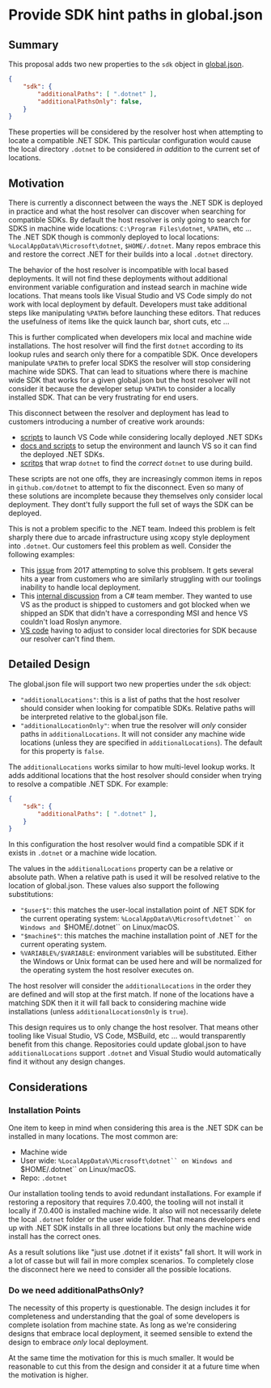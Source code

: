 
Provide SDK hint paths in global.json
===

## Summary
This proposal adds two new properties to the `sdk` object in [global.json](https://learn.microsoft.com/en-us/dotnet/core/tools/global-json#globaljson-schema).

```json
{
    "sdk": {
        "additionalPaths": [ ".dotnet" ],
        "additionalPathsOnly": false,
    }
}
```

These properties will be considered by the resolver host when attempting to locate a compatible .NET SDK. This particular configuration would cause the local directory `.dotnet` to be considered _in addition_ to the current set of locations.

## Motivation
There is currently a disconnect between the ways the .NET SDK is deployed in practice and what the host resolver can discover when searching for compatible SDKs. By default the host resolver is only going to search for SDKS in machine wide locations: `C:\Program Files\dotnet`, `%PATH%`, etc ...  The .NET SDK though is commonly deployed to local locations: `%LocalAppData%\Microsoft\dotnet`, `$HOME/.dotnet`. Many repos embrace this and restore the correct .NET for their builds into a local `.dotnet` directory.

The behavior of the host resolver is incompatible with local based deployments. It will not find these deployments without additional environment variable configuration and instead search in machine wide locations. That means tools like Visual Studio and VS Code simply do not work with local deployment by default. Developers must take additional steps like manipulating `%PATH%` before launching these editors. That reduces the usefulness of items like the quick launch bar, short cuts, etc ...

This is further complicated when developers mix local and machine wide installations. The host resolver will find the first `dotnet` according to its lookup rules and search only there for a compatible SDK. Once developers manipulate `%PATH%` to prefer local SDKS the resolver will stop considering machine wide SDKS. That can lead to situations where there is machine wide SDK that works for a given global.json but the host resolver will not consider it because the developer setup `%PATH%` to consider a locally installed SDK. That can be very frustrating for end users.

This disconnect between the resolver and deployment has lead to customers introducing a number of creative work arounds:

- [scripts](https://github.com/dotnet/razor/pull/9550) to launch VS Code while considering locally deployed .NET SDKs
- [docs and scripts](https://github.com/dotnet/sdk/blob/518c60dbe98b51193b3a9ad9fc44e055e6e10fa0/documentation/project-docs/developer-guide.md?plain=1#L38) to setup the environment and launch VS so it can find the deployed .NET SDKs.
- [scritps](https://github.com/dotnet/runtime/blob/main/dotnet.cmd) that wrap `dotnet` to find the  _correct_ `dotnet` to use during build.

These scripts are not one offs, they are increasingly common items in repos in `github.com/dotnet` to attempt to fix the disconnect. Even so many of these solutions are incomplete because they themselves only consider local deployment. They dont't fully support the full set of ways the SDK can be deployed.

This is not a problem specific to the .NET team. Indeed this problem is felt sharply there due to arcade infrastructure using xcopy style deployment into `.dotnet`. Our customers feel this problem as well. Consider the following examples:

- This [issue](https://github.com/dotnet/sdk/issues/8254) from 2017 attempting to solve this problsem. It gets several hits a year from customers who are similarly struggling with our toolings inability to handle local deployment.
- This [internal discussion](https://teams.microsoft.com/l/message/19:ed7a508bf00c4b088a7760359f0d0308@thread.skype/1698341652961?tenantId=72f988bf-86f1-41af-91ab-2d7cd011db47&groupId=4ba7372f-2799-4677-89f0-7a1aaea3706c&parentMessageId=1698341652961&teamName=.NET%20Developer%20Experience&channelName=InfraSwat&createdTime=1698341652961) from a C# team member. They wanted to use VS as the product is shipped to customers and got blocked when we shipped an SDK that didn't have a corresponding MSI and hence VS couldn't load Roslyn anymore.
- [VS code](https://github.com/dotnet/vscode-csharp/issues/6471) having to adjust to consider local directories for SDK because our resolver can't find them.

## Detailed Design
The global.json file will support two new properties under the `sdk` object:

- `"additionalLocations"`: this is a list of paths that the host resolver should consider when looking for compatible SDKs. Relative paths will be interpreted relative to the global.json file.
- `"additionalLocationOnly"`: when true the resolver will _only_ consider paths in `additionalLocations`. It will not consider any machine wide locations (unless they are specified in `additionalLocations`). The default for this property is `false`.

The `additionalLocations` works similar to how multi-level lookup works. It adds additional locations that the host resolver should consider when trying to resolve a compatible .NET SDK. For example:

```json
{
    "sdk": {
        "additionalPaths": [ ".dotnet" ],
    }
}
```

In this configuration the host resolver would find a compatible SDK if it exists in `.dotnet` or a machine wide location.

The values in the `additionalLocations` property can be a relative or absolute path. When a relative path is used it will be resolved relative to the location of global.json. These values also support the following substitutions:

- `"$user$"`: this matches the user-local installation point of .NET SDK for the current operating system: `%LocalAppData%\Microsoft\dotnet`` on Windows and `$HOME/.dotnet`` on Linux/macOS.
- `"$machine$"`: this matches the machine installation point of .NET for the current operating system.
- `%VARIABLE%/$VARIABLE`: environment variables will be substituted. Either the Windows or Unix format can be used here and will be normalized for the operating system the host resolver executes on.

The host resolver will consider the `additionalLocations` in the order they are defined and will stop at the first match. If none of the locations have a matching SDK then it it will fall back to considering machine wide installations (unless `additionalLocationsOnly` is `true`).

This design requires us to only change the host resolver. That means other tooling like Visual Studio, VS Code, MSBuild, etc ... would transparently benefit from this change. Repositories could update global.json to have `additionalLocations` support `.dotnet` and Visual Studio would automatically find it without any design changes.

## Considerations
### Installation Points
One item to keep in mind when considering this area is the .NET SDK can be installed in many locations. The most common are:

- Machine wide
- User wide: `%LocalAppData%\Microsoft\dotnet`` on Windows and `$HOME/.dotnet`` on Linux/macOS.
- Repo: `.dotnet`

Our installation tooling tends to avoid redundant installations. For example if restoring a repository that requires 7.0.400, the tooling will not install it locally if 7.0.400 is installed machine wide. It also will not necessarily delete the local `.dotnet` folder or the user wide folder. That means developers end up with .NET SDK installs in all three locations but only the machine wide install has the correct ones.

As a result solutions like "just use .dotnet if it exists" fall short. It will work in a lot of casse but will fail in more complex scenarios. To completely close the disconnect here we need to consider all the possible locations.

### Do we need additionalPathsOnly?
The necessity of this property is questionable. The design includes it for completeness and understanding that the goal of some developers is complete isolation from machine state. As long as we're considering designs that embrace local deployment, it seemed sensible to extend the design to embrace _only_ local deployment.

At the same time the motivation for this is much smaller. It would be reasonable to cut this from the design and consider it at a future time when the motivation is higher.
